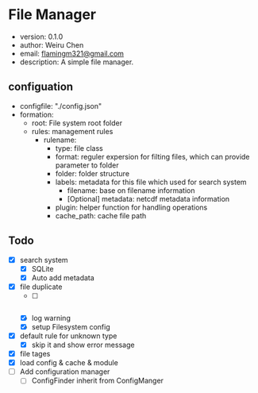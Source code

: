 # File Manager
 - version: 0.1.0
 - author: Weiru Chen
 - email: flamingm321@gmail.com
 - description:
    A simple file manager.

## configuation
 - configfile: "./config.json"
 - formation:
    - root: File system root folder
    - rules: management rules
        - rulename: 
            - type: file class
            - format: reguler expersion for filting files, which can provide parameter to folder
            - folder: folder structure
            - labels: metadata for this file which used for search system
                - filename: base on filename information
                - [Optional] metadata: netcdf metadata information
            - plugin: helper function for handling operations
            - cache_path: cache file path

## Todo
- [x] search system
    - [x] SQLite
    - [x] Auto add metadata
- [x] file duplicate
    - [ ] ~~~raise error~~~
    - [x] log warning
    - [x] setup Filesystem config
- [x] default rule for unknown type
    - [x] skip it and show error message
- [x] file tages
- [x] load config & cache & module
- [ ] Add configuration manager
    - [ ] ConfigFinder inherit from ConfigManger
